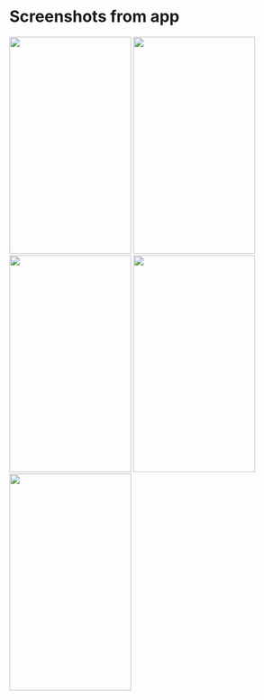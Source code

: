 # Screenshots from app
<img src="https://github.com/TYgen2/Flutter-demo-app/assets/93910466/b6edd0f1-f040-4edd-a900-450d18b70997" width="216" height="384"/>
<img src="https://github.com/TYgen2/Flutter-demo-app/assets/93910466/77c00ce7-b85f-4add-abcd-289639fffb7c" width="216" height="384"/>
<img src="https://github.com/TYgen2/Flutter-demo-app/assets/93910466/1cf5d679-133a-4f26-ac91-2704ee2b9c97" width="216" height="384"/>
<img src="https://github.com/TYgen2/Flutter-demo-app/assets/93910466/f96a1473-64af-4b67-a1ec-0ac7ac4063ff" width="216" height="384"/>
<img src="https://github.com/TYgen2/Flutter-demo-app/assets/93910466/738fe0c4-1191-4730-989f-fefdebf413ce" width="216" height="384"/>
